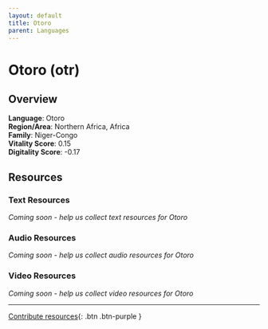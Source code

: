 ```yaml
---
layout: default
title: Otoro
parent: Languages
---
```


# Otoro (otr)

## Overview

**Language**: Otoro  
**Region/Area**: Northern Africa, Africa  
**Family**: Niger-Congo  
**Vitality Score**: 0.15  
**Digitality Score**: -0.17  

## Resources

### Text Resources
*Coming soon - help us collect text resources for Otoro*

### Audio Resources
*Coming soon - help us collect audio resources for Otoro*

### Video Resources
*Coming soon - help us collect video resources for Otoro*

---

[Contribute resources](https://fairtrain.github.io/){: .btn .btn-purple }
